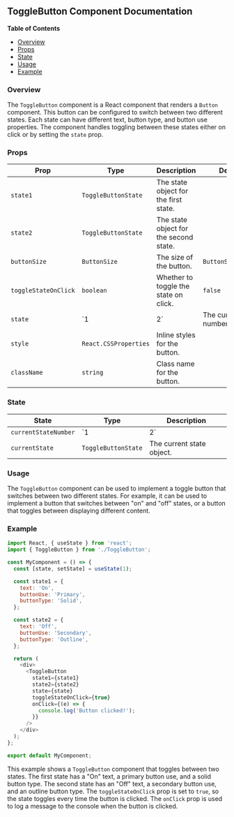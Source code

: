 ## ToggleButton Component Documentation

**Table of Contents**

* [Overview](#overview)
* [Props](#props)
* [State](#state)
* [Usage](#usage)
* [Example](#example)


### Overview <a name="overview"></a>

The `ToggleButton` component is a React component that renders a `Button` component. This button can be configured to switch between two different states. Each state can have different text, button type, and button use properties. The component handles toggling between these states either on click or by setting the `state` prop. 

### Props <a name="props"></a>

| Prop | Type | Description | Default |
|---|---|---|---|
| `state1` | `ToggleButtonState` | The state object for the first state. |  |
| `state2` | `ToggleButtonState` | The state object for the second state. |  |
| `buttonSize` | `ButtonSize` | The size of the button. | `ButtonSize.Small` |
| `toggleStateOnClick` | `boolean` |  Whether to toggle the state on click. | `false` |
| `state` | `1 | 2` | The current state number. | `1` |
| `style` | `React.CSSProperties` |  Inline styles for the button. |  |
| `className` | `string` |  Class name for the button. |  |

### State <a name="state"></a>

| State | Type | Description |
|---|---|---|
| `currentStateNumber` | `1 | 2` |  The current state number. |
| `currentState` | `ToggleButtonState` | The current state object. |

### Usage <a name="usage"></a>

The `ToggleButton` component can be used to implement a toggle button that switches between two different states.  For example, it can be used to implement a button that switches between "on" and "off" states, or a button that toggles between displaying different content.

### Example <a name="example"></a>

```javascript
import React, { useState } from 'react';
import { ToggleButton } from './ToggleButton';

const MyComponent = () => {
  const [state, setState] = useState(1);

  const state1 = {
    text: 'On',
    buttonUse: 'Primary',
    buttonType: 'Solid',
  };

  const state2 = {
    text: 'Off',
    buttonUse: 'Secondary',
    buttonType: 'Outline',
  };

  return (
    <div>
      <ToggleButton
        state1={state1}
        state2={state2}
        state={state}
        toggleStateOnClick={true}
        onClick={(e) => {
          console.log('Button clicked!');
        }}
      />
    </div>
  );
};

export default MyComponent;
```

This example shows a `ToggleButton` component that toggles between two states. The first state has a "On" text, a primary button use, and a solid button type. The second state has an "Off" text, a secondary button use, and an outline button type. The `toggleStateOnClick` prop is set to `true`, so the state toggles every time the button is clicked. The `onClick` prop is used to log a message to the console when the button is clicked. 
